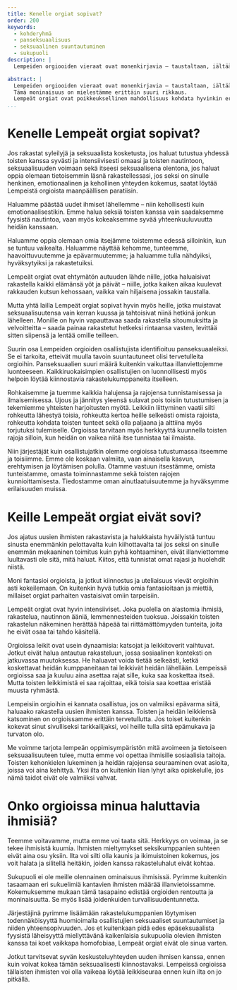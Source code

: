 ```yaml
---
title: Kenelle orgiat sopivat?
order: 200
keywords:
  - kohderyhmä
  - panseksuaalisuus
  - seksuaalinen suuntautuminen
  - sukupuoli
description: |
  Lempeiden orgiooiden vieraat ovat monenkirjavia – taustaltaan, iältään, seksuaaliselta kokeneisuudeltaan, libidoltaan, suhde- ja perhemalleiltaan, sukupuoli-identiteeteiltään, elämäntavoiltaan, yhteiskunnalliselta asemaltaan ja taloudelliselta tilanteeltaan.

abstract: |
  Lempeiden orgiooiden vieraat ovat monenkirjavia – taustaltaan, iältään, seksuaaliselta kokeneisuudeltaan, libidoltaan, suhde- ja perhemalleiltaan, sukupuoli-identiteeteiltään, elämäntavoiltaan, yhteiskunnalliselta asemaltaan ja taloudelliselta tilanteeltaan – vain joitakin ominaisuuksia mainitaksemme.
  Tämä moninaisuus on mielestämme erittäin suuri rikkaus.
  Lempeät orgiat ovat poikkeuksellinen mahdollisuus kohdata hyvinkin erilaisia ihmisiä hyväksyen, syvästi ja rakastaen.
...
```


# Kenelle Lempeät orgiat sopivat?

Jos rakastat syleilyjä ja seksuaalista kosketusta, jos haluat tutustua yhdessä toisten kanssa syvästi ja intensiivisesti omaasi ja toisten nautintoon, seksuaalisuuden voimaan sekä itseesi seksuaalisena olentona, jos haluat oppia olemaan tietoisemmin läsnä rakastellessasi, jos seksi on sinulle henkinen, emotionaalinen ja kehollinen yhteyden kokemus, saatat löytää Lempeistä orgioista maanpäällisen paratiisin.

Haluamme päästää uudet ihmiset lähellemme – niin kehollisesti kuin emotionaalisestikin.
Emme halua seksiä toisten kanssa vain saadaksemme fyysistä nautintoa, vaan myös kokeaksemme syvää yhteenkuuluvuutta heidän kanssaan.

Haluamme oppia olemaan omia itsejämme toistemme edessä silloinkin, kun se tuntuu vaikealta.
Haluamme näyttää kehomme, tunteemme, haavoittuvuutemme ja epävarmuutemme; ja haluamme tulla nähdyiksi, hyväksytyiksi ja rakastetuiksi.

Lempeät orgiat ovat ehtymätön autuuden lähde niille, jotka haluaisivat rakastella kaikki elämänsä yöt ja päivät – niille, jotka kaiken aikaa kuulevat rakkauden kutsun kehossaan, vaikka vain hiljaisena jossakin taustalla.

Mutta yhtä lailla Lempeät orgiat sopivat hyvin myös heille, jotka muistavat seksuaalisuutensa vain kerran kuussa ja tahtoisivat niinä hetkinä jonkun lähelleen.
Monille on hyvin vapauttavaa saada rakastella sitoumuksitta ja velvoitteitta – saada painaa rakastetut hetkeksi rintaansa vasten, levittää sitten siipensä ja lentää omille teilleen.

Suurin osa Lempeiden orgioiden osallistujista identifioituu panseksuaaleiksi.
Se ei tarkoita, etteivät muulla tavoin suuntautuneet olisi tervetulleita orgioihin.
Panseksuaalien suuri määrä kuitenkin vaikuttaa illanviettojemme luonteeseen.
Kaikkiruokaisimpien osallistujien on luonnollisesti myös helpoin löytää kiinnostavia rakastelukumppaneita itselleen.

Rohkaisemme ja tuemme kaikkia halujensa ja rajojensa tunnistamisessa ja ilmaisemisessa.
Ujous ja jännitys yleensä sulavat pois toisiin tutustumisen ja tekemiemme yhteisten harjoitusten myötä.
Leikkiin liittyminen vaatii silti rohkeutta lähestyä toisia, rohkeutta kertoa heille selkeästi omista rajoista, rohkeutta kohdata toisten tunteet sekä olla paljaana ja alttiina myös torjutuksi tulemiselle.
Orgioissa tarvitaan myös herkkyyttä kuunnella toisten rajoja silloin, kun heidän on vaikea niitä itse tunnistaa tai ilmaista.

Niin järjestäjät kuin osallistujatkin olemme orgioissa tutustumassa itseemme ja toisiimme.
Emme ole koskaan valmiita, vaan ainaisella kasvun, erehtymisen ja löytämisen polulla.
Otamme vastuun itsestämme, omista tunteistamme, omasta toiminnastamme sekä toisten rajojen kunnioittamisesta.
Tiedostamme oman ainutlaatuisuutemme ja hyväksymme erilaisuuden muissa.

# Keille Lempeät orgiat eivät sovi?

Jos ajatus uusien ihmisten rakastavista ja halukkaista hyväilyistä tuntuu sinusta enemmänkin pelottavalta kuin kiihottavalta tai jos seksi on sinulle enemmän mekaaninen toimitus kuin pyhä kohtaaminen, eivät illanviettomme luultavasti ole sitä, mitä haluat. Kiitos, että tunnistat omat rajasi ja huolehdit niistä.

Moni fantasioi orgioista, ja jotkut kiinnostus ja uteliaisuus vievät orgioihin asti kokeilemaan.
On kuitenkin hyvä tutkia omia fantasioitaan ja miettiä, millaiset orgiat parhaiten vastaisivat omiin tarpeisiin.

Lempeät orgiat ovat hyvin intensiiviset.
Joka puolella on alastomia ihmisiä, rakastelua, nautinnon ääniä, lemmennesteiden tuoksua.
Joissakin toisten rakastelun näkeminen herättää häpeää tai riittämättömyyden tunteita, joita he eivät osaa tai tahdo käsitellä.

Orgioissa leikit ovat usein dynaamisia: katsojat ja leikkitoverit vaihtuvat.
Jotkut eivät halua antautua rakasteluun, jossa sosiaalinen konteksti on jatkuvassa muutoksessa.
He haluavat voida tietää selkeästi, ketkä koskettavat heidän kumppaneitaan tai leikkivät heidän lähellään.
Lempeissä orgioissa saa ja kuuluu aina asettaa rajat sille, kuka saa koskettaa itseä.
Mutta toisten leikkimistä ei saa rajoittaa, eikä toisia saa koettaa eristää muusta ryhmästä.

Lempeisiin orgioihin ei kannata osallistua, jos on valmiiksi epävarma siitä, haluaako rakastella uusien ihmisten kanssa.
Toisten ja heidän leikkiensä katsominen on orgioissamme erittäin tervetullutta.
Jos toiset kuitenkin kokevat sinut sivulliseksi tarkkailijaksi, voi heille tulla siitä epämukava ja turvaton olo.

Me voimme tarjota lempeän oppimisympäristön mitä avoimeen ja tietoiseen seksuaalisuuteen tulee, mutta emme voi opettaa ihmisille sosiaalisia taitoja.
Toisten kehonkielen lukeminen ja heidän rajojensa seuraaminen ovat asioita, joissa voi aina kehittyä.
Yksi ilta on kuitenkin liian lyhyt aika opiskelulle, jos nämä taidot eivät ole valmiiksi vahvat.

# Onko orgioissa minua haluttavia ihmisiä?

Teemme voitavamme, mutta emme voi taata sitä.
Herkkyys on voimaa, ja se tekee ihmisistä kuumia.
Ihmisten mieltymykset seksikumppanien suhteen eivät aina osu yksiin.
Ilta voi silti olla kaunis ja ikimuistoinen kokemus, jos voit halata ja silitellä heitäkin, joiden kanssa rakasteluhalut eivät kohtaa.

Sukupuoli ei ole meille olennainen ominaisuus ihmisissä.
Pyrimme kuitenkin tasaamaan eri sukuelimiä kantavien ihmisten määrää illanvietoissamme.
Kokemuksemme mukaan tämä tasapaino edistää orgioiden rentoutta ja moninaisuutta.
Se myös lisää joidenkuiden turvallisuudentunnetta.

Järjestäjinä pyrimme lisäämään rakastelukumppanien löytymisen todennäköisyyttä huomioimalla osallistujien seksuaaliset suuntautumiset ja niiden yhteensopivuuden.
Jos et kuitenkaan pidä edes epäseksuaalista fyysistä läheisyyttä miellyttävänä kaikenlaisia sukupuolia olevien ihmisten kanssa tai koet vaikkapa homofobiaa, Lempeät orgiat eivät ole sinua varten.

Jotkut tarvitsevat syvän keskusteluyhteyden uuden ihmisen kanssa, ennen kuin voivat kokea tämän seksuaalisesti kiinnostavaksi.
Lempeissä orgioissa tällaisten ihmisten voi olla vaikeaa löytää leikkiseuraa ennen kuin ilta on jo pitkällä.
